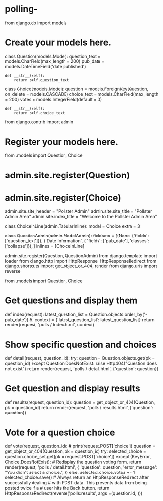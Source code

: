 # polling-
from django.db import models

# Create your models here.

class Question(models.Model):
	question_text = models.CharField(max_length = 200)
	pub_date = models.DateTimeField('date published')

	def __str__(self):
		return self.question_text


class Choice(models.Model):
	question = models.ForeignKey(Question, on_delete = models.CASCADE)
	choice_text = models.CharField(max_length = 200)
	votes = models.IntegerField(default = 0)

	def __str__(self):
		return self.choice_text
from django.contrib import admin
# Register your models here.
from .models import Question, Choice

# admin.site.register(Question)
# admin.site.register(Choice)

admin.site.site_header = "Pollster Admin"
admin.site.site_title = "Pollster Admin Area"
admin.site.index_title = "Welcome to the Pollster Admin Area"


class ChoiceInLine(admin.TabularInline):
	model = Choice
	extra = 3


class QuestionAdmin(admin.ModelAdmin):
	fieldsets = [(None, {'fields': ['question_text']}), ('Date Information', {
		'fields': ['pub_date'], 'classes': ['collapse']}), ]
	inlines = [ChoiceInLine]


admin.site.register(Question, QuestionAdmin)
from django.template import loader
from django.http import HttpResponse, HttpResponseRedirect
from django.shortcuts import get_object_or_404, render
from django.urls import reverse

from .models import Question, Choice

# Get questions and display them


def index(request):
	latest_question_list = Question.objects.order_by('-pub_date')[:5]
	context = {'latest_question_list': latest_question_list}
	return render(request, 'polls / index.html', context)

# Show specific question and choices


def detail(request, question_id):
	try:
		question = Question.objects.get(pk = question_id)
	except Question.DoesNotExist:
		raise Http404("Question does not exist")
	return render(request, 'polls / detail.html', {'question': question})

# Get question and display results


def results(request, question_id):
	question = get_object_or_404(Question, pk = question_id)
	return render(request, 'polls / results.html', {'question': question})

# Vote for a question choice


def vote(request, question_id):
	# print(request.POST['choice'])
	question = get_object_or_404(Question, pk = question_id)
	try:
		selected_choice = question.choice_set.get(pk = request.POST['choice'])
	except (KeyError, Choice.DoesNotExist):
		# Redisplay the question voting form.
		return render(request, 'polls / detail.html', {
			'question': question,
			'error_message': "You didn't select a choice.",
		})
	else:
		selected_choice.votes += 1
		selected_choice.save()
		# Always return an HttpResponseRedirect after successfully dealing
		# with POST data. This prevents data from being posted twice if a
		# user hits the Back button.
		return HttpResponseRedirect(reverse('polls:results', args =(question.id, )))
